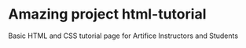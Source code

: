Amazing project
html-tutorial
=============

Basic HTML and CSS tutorial page for Artifice Instructors and Students

